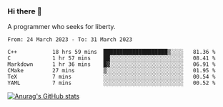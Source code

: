 ### Hi there 👋

<!--
**shejialuo/shejialuo** is a ✨ _special_ ✨ repository because its `README.md` (this file) appears on your GitHub profile.

Here are some ideas to get you started:

- 🔭 I’m currently working on ...
- 🌱 I’m currently learning ...
- 👯 I’m looking to collaborate on ...
- 🤔 I’m looking for help with ...
- 💬 Ask me about ...
- 📫 How to reach me: ...
- 😄 Pronouns: ...
- ⚡ Fun fact: ...
-->

A programmer who seeks for liberty.

<!--START_SECTION:waka-->

```text
From: 24 March 2023 - To: 31 March 2023

C++           18 hrs 59 mins  ████████████████████▒░░░░   81.36 %
C             1 hr 57 mins    ██░░░░░░░░░░░░░░░░░░░░░░░   08.41 %
Markdown      1 hr 36 mins    █▓░░░░░░░░░░░░░░░░░░░░░░░   06.91 %
CMake         27 mins         ▒░░░░░░░░░░░░░░░░░░░░░░░░   01.95 %
TeX           7 mins          ░░░░░░░░░░░░░░░░░░░░░░░░░   00.54 %
YAML          7 mins          ░░░░░░░░░░░░░░░░░░░░░░░░░   00.52 %
```

<!--END_SECTION:waka-->

[![Anurag's GitHub stats](https://github-readme-stats.vercel.app/api?username=shejialuo&show_icons=true&theme=dracula)](https://github.com/anuraghazra/github-readme-stats)
